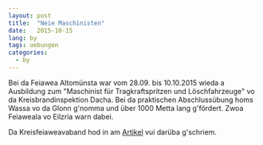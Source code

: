 ```yaml
---
layout: post
title:  "Neie Maschinisten"
date:   2015-10-15
lang: by
tags: uebungen
categories:
  - by
---
```

Bei da Feiawea Altomünsta war vom 28.09. bis 10.10.2015 wieda a Ausbildung zum "Maschinist für Tragkraftspritzen und Löschfahrzeuge" vo da Kreisbrandinspektion Dacha. Bei da praktischen Abschlussübung homs Wassa vo da Glonn g'nomma und über 1000 Metta lang g'fördert.
Zwoa Feiaweala vo Eilzria warn dabei.

Da Kreisfeiaweavaband hod in am [Artikel](http://kfv-dachau.de/index.php?section=news&cmd=details&newsid=873) vui darüba g'schriem.
